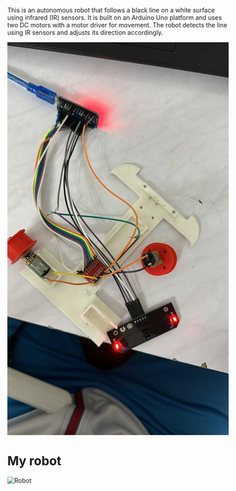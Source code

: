 This is an autonomous robot that follows a black line on a white surface using infrared (IR) sensors. It is built on an Arduino Uno platform and uses two DC motors with a motor driver for movement. The robot detects the line using IR sensors and adjusts its direction accordingly.

![Arduino Robot](https://github.com/Akez76/Arduino-Robot/blob/main/robot.jpg.jpeg)

# My robot
![Robot](images/robot.jpg)

